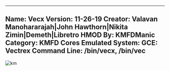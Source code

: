 -----------------------
Name: Vecx
Version: 11-26-19
Creator: Valavan Manohararajah|John Hawthorn|Nikita Zimin|Demeth|Libretro
HMOD By: KMFDManic
Category: KMFD Cores
Emulated System: GCE: Vectrex
Command Line: /bin/vecx, /bin/vec
-----------------------
![km](https://i.imgur.com/D31aUJM.png)
